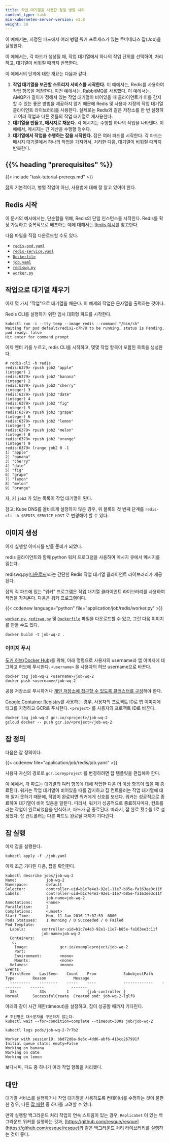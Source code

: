 ```yaml
---
title: 작업 대기열을 사용한 정밀 병렬 처리
content_type: task
min-kubernetes-server-version: v1.8
weight: 30
---
```


<!-- overview -->

이 예에서는, 지정된 파드에서 여러 병렬 워커 프로세스가 있는
쿠버네티스 잡(Job)을 실행한다.

이 예에서는, 각 파드가 생성될 때, 작업 대기열에서 하나의 작업 단위를
선택하여, 처리하고, 대기열이 비워질 때까지 반복한다.

이 예에서의 단계에 대한 개요는 다음과 같다.

1. **작업 대기열을 보관할 스토리지 서비스를 시작한다.**  이 예에서는, Redis를 사용하여
   작업 항목을 저장한다. 이전 예에서는, RabbitMQ를 사용했다. 이 예에서는, AMQP가 길이가
   정해져 있는 작업 대기열이 비어있을 때 클라이언트가 이를 감지할 수 있는 좋은 방법을 제공하지
   않기 때문에 Redis 및 사용자 지정의 작업 대기열 클라이언트 라이브러리를 사용한다. 실제로는
   Redis와 같은 저장소를 한 번 설정하고 여러 작업과 다른 것들의 작업 대기열로 재사용한다.
1. **대기열을 만들고, 메시지로 채운다.**  각 메시지는 수행할 하나의 작업을 나타낸다. 이
   예에서, 메시지는 긴 계산을 수행할 정수다.
1. **대기열에서 작업을 수행하는 잡을 시작한다.**  잡은 여러 파드를 시작한다. 각 파드는
   메시지 대기열에서 하나의 작업을 가져와서, 처리한 다음, 대기열이 비워질 때까지 반복한다.

## {{% heading "prerequisites" %}}


{{< include "task-tutorial-prereqs.md" >}}

<!-- steps -->

[잡](/ko/docs/concepts/workloads/controllers/job/)의 기본적이고,
병렬 작업이 아닌, 사용법에 대해 잘 알고 있어야 한다.

<!-- steps -->

## Redis 시작

이 문서의 예시에서는, 단순함을 위해, Redis의 단일 인스턴스를 시작한다.
Redis를 확장 가능하고 중복적으로 배포하는 예에 대해서는
[Redis 예시](https://github.com/kubernetes/examples/tree/master/web/guestbook/)를 참고한다.

다음 파일을 직접 다운로드할 수도 있다.

- [`redis-pod.yaml`](/examples/application/job/redis/redis-pod.yaml)
- [`redis-service.yaml`](/examples/application/job/redis/redis-service.yaml)
- [`Dockerfile`](/examples/application/job/redis/Dockerfile)
- [`job.yaml`](/examples/application/job/redis/job.yaml)
- [`rediswq.py`](/examples/application/job/redis/rediswq.py)
- [`worker.py`](/examples/application/job/redis/worker.py)


## 작업으로 대기열 채우기

이제 몇 가지 "작업"으로 대기열을 채운다. 이 예제의 작업은 문자열을 출력하는
것이다.

Redis CLI를 실행하기 위한 임시 대화형 파드를 시작한다.

```shell
kubectl run -i --tty temp --image redis --command "/bin/sh"
Waiting for pod default/redis2-c7h78 to be running, status is Pending, pod ready: false
Hit enter for command prompt
```

이제 엔터 키를 누르고, redis CLI를 시작하고, 몇몇 작업 항목이 포함된 목록을 생성한다.

```
# redis-cli -h redis
redis:6379> rpush job2 "apple"
(integer) 1
redis:6379> rpush job2 "banana"
(integer) 2
redis:6379> rpush job2 "cherry"
(integer) 3
redis:6379> rpush job2 "date"
(integer) 4
redis:6379> rpush job2 "fig"
(integer) 5
redis:6379> rpush job2 "grape"
(integer) 6
redis:6379> rpush job2 "lemon"
(integer) 7
redis:6379> rpush job2 "melon"
(integer) 8
redis:6379> rpush job2 "orange"
(integer) 9
redis:6379> lrange job2 0 -1
1) "apple"
2) "banana"
3) "cherry"
4) "date"
5) "fig"
6) "grape"
7) "lemon"
8) "melon"
9) "orange"
```

자, 키 `job2` 가 있는 목록이 작업 대기열이 된다.

참고: Kube DNS를 올바르게 설정하지 않은 경우, 위 블록의
첫 번째 단계를 `redis-cli -h $REDIS_SERVICE_HOST` 로 변경해야 할 수 있다.


## 이미지 생성

이제 실행할 이미지를 만들 준비가 되었다.

redis 클라이언트와 함께 python 워커 프로그램을 사용하여
메시지 큐에서 메시지를 읽는다.

rediswq.py([다운로드](/examples/application/job/redis/rediswq.py))라는
간단한 Redis 작업 대기열 클라이언트 라이브러리가 제공된다.

잡의 각 파드에 있는 "워커" 프로그램은 작업 대기열
클라이언트 라이브러리를 사용하여 작업을 가져온다. 다음은 워커 프로그램이다.

{{< codenew language="python" file="application/job/redis/worker.py" >}}

[`worker.py`](/examples/application/job/redis/worker.py),
[`rediswq.py`](/examples/application/job/redis/rediswq.py) 및
[`Dockerfile`](/examples/application/job/redis/Dockerfile) 파일을 다운로드할 수 있고, 그런 다음
이미지를 만들 수도 있다.

```shell
docker build -t job-wq-2 .
```

### 이미지 푸시

[도커 허브(Docker Hub)](https://hub.docker.com/)를 위해, 아래 명령으로
사용자의 username과 앱 이미지에 태그하고 허브에 푸시한다. `<username>` 을
사용자의 허브 username으로 바꾼다.

```shell
docker tag job-wq-2 <username>/job-wq-2
docker push <username>/job-wq-2
```

공용 저장소로 푸시하거나 [개인 저장소에 접근할 수 있도록
클러스터를 구성](/ko/docs/concepts/containers/images/)해야 한다.

[Google Container
Registry](https://cloud.google.com/tools/container-registry/)를 사용하는 경우,
사용자의 프로젝트 ID로 앱 이미지에 태그를 지정하고 GCR로 푸시한다. `<project>` 를
사용자의 프로젝트 ID로 바꾼다.

```shell
docker tag job-wq-2 gcr.io/<project>/job-wq-2
gcloud docker -- push gcr.io/<project>/job-wq-2
```

## 잡 정의

다음은 잡 정의이다.

{{< codenew file="application/job/redis/job.yaml" >}}

사용자 자신의 경로로 `gcr.io/myproject` 를
변경하려면 잡 템플릿을 편집해야 한다.

이 예에서, 각 파드는 대기열의 여러 항목에 대해 작업한 다음 더 이상 항목이 없을 때 종료된다.
워커는 작업 대기열이 비어있을 때를 감지하고 잡 컨트롤러는 작업 대기열에 대해
알지 못하기 때문에, 작업이 완료되면 워커에게 신호를 보낸다.
워커는 성공적으로 종료하여 대기열이 비어 있음을 알린다. 따라서, 워커가 성공적으로
종료하자마자, 컨트롤러는 작업이 완료되었음을 인식하고, 파드가 곧 종료된다.
따라서, 잡 완료 횟수를 1로 설정했다. 잡 컨트롤러는 다른 파드도 완료될 때까지
기다린다.


## 잡 실행

이제 잡을 실행한다.

```shell
kubectl apply -f ./job.yaml
```

이제 조금 기다린 다음, 잡을 확인한다.

```shell
kubectl describe jobs/job-wq-2
Name:             job-wq-2
Namespace:        default
Selector:         controller-uid=b1c7e4e3-92e1-11e7-b85e-fa163ee3c11f
Labels:           controller-uid=b1c7e4e3-92e1-11e7-b85e-fa163ee3c11f
                  job-name=job-wq-2
Annotations:      <none>
Parallelism:      2
Completions:      <unset>
Start Time:       Mon, 11 Jan 2016 17:07:59 -0800
Pods Statuses:    1 Running / 0 Succeeded / 0 Failed
Pod Template:
  Labels:       controller-uid=b1c7e4e3-92e1-11e7-b85e-fa163ee3c11f
                job-name=job-wq-2
  Containers:
   c:
    Image:              gcr.io/exampleproject/job-wq-2
    Port:
    Environment:        <none>
    Mounts:             <none>
  Volumes:              <none>
Events:
  FirstSeen    LastSeen    Count    From            SubobjectPath    Type        Reason            Message
  ---------    --------    -----    ----            -------------    --------    ------            -------
  33s          33s         1        {job-controller }                Normal      SuccessfulCreate  Created pod: job-wq-2-lglf8
```

아래와 같이 시간 제한(timeout)을 설정하고, 잡이 성공할 때까지 기다린다.
```shell
# 조건명은 대소문자를 구분하지 않는다.
kubectl wait --for=condition=complete --timeout=300s job/job-wq-2
```

```shell
kubectl logs pods/job-wq-2-7r7b2
```
```
Worker with sessionID: bbd72d0a-9e5c-4dd6-abf6-416cc267991f
Initial queue state: empty=False
Working on banana
Working on date
Working on lemon
```

보다시피, 파드 중 하나가 여러 작업 항목을 처리했다.

<!-- discussion -->

## 대안

대기열 서비스를 실행하거나 작업 대기열을 사용하도록 컨테이너를 수정하는 것이 불편한 경우, 다른
[잡 패턴](/ko/docs/concepts/workloads/controllers/job/#잡-패턴)
중 하나를 고려할 수 있다.

만약 실행할 백그라운드 처리 작업의 연속 스트림이 있는 경우,
`ReplicaSet` 이 있는 백그라운드 워커를 실행하는 것과,
[https://github.com/resque/resque](https://github.com/resque/resque)와 같은
백그라운드 처리 라이브러리를 실행하는 것이 좋다.
